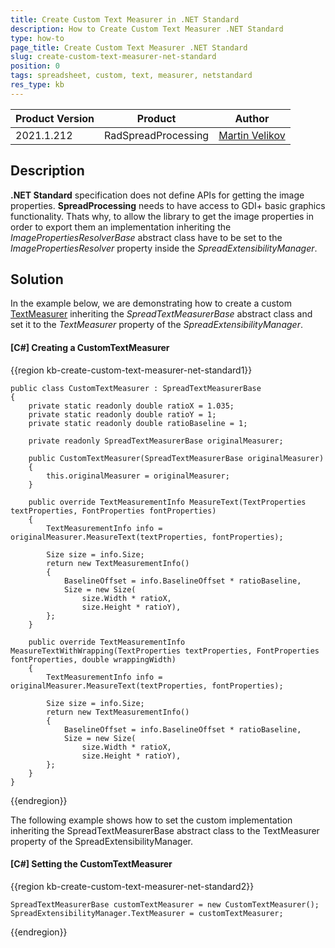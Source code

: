 ```yaml
---
title: Create Custom Text Measurer in .NET Standard
description: How to Create Custom Text Measurer .NET Standard
type: how-to
page_title: Create Custom Text Measurer .NET Standard
slug: create-custom-text-measurer-net-standard
position: 0
tags: spreadsheet, custom, text, measurer, netstandard
res_type: kb
---
```


<table>
<thead>
	<tr>
		<th>Product Version</th>
		<th>Product</th>
		<th>Author</th>
	</tr>
</thead>
<tbody>
	<tr>
		<td>2021.1.212</td>
		<td>RadSpreadProcessing</td>
		<td><a href="https://www.telerik.com/blogs/author/martin-velikov">Martin Velikov</a></td>
	</tr>
</tbody>
</table>

## Description

**.NET Standard** specification does not define APIs for getting the image properties. **SpreadProcessing** needs to have access to GDI+ basic graphics functionality. Thats why, to allow the library to get the image properties in order to export them an implementation inheriting the _ImagePropertiesResolverBase_ abstract class have to be set to the _ImagePropertiesResolver_ property inside the _SpreadExtensibilityManager_.

## Solution

In the example below, we are demonstrating how to create a custom [TextMeasurer](https://docs.telerik.com/devtools/document-processing/api/telerik.windows.documents.core.textmeasurer) inheriting the _SpreadTextMeasurerBase_ abstract class and set it to the _TextMeasurer_ property of the _SpreadExtensibilityManager_.

#### __[C#] Creating a CustomTextMeasurer__

{{region kb-create-custom-text-measurer-net-standard1}}

    public class CustomTextMeasurer : SpreadTextMeasurerBase
    {
        private static readonly double ratioX = 1.035;
        private static readonly double ratioY = 1;
        private static readonly double ratioBaseline = 1;

        private readonly SpreadTextMeasurerBase originalMeasurer;

        public CustomTextMeasurer(SpreadTextMeasurerBase originalMeasurer)
        {
            this.originalMeasurer = originalMeasurer;
        }

        public override TextMeasurementInfo MeasureText(TextProperties textProperties, FontProperties fontProperties)
        {
            TextMeasurementInfo info = originalMeasurer.MeasureText(textProperties, fontProperties);

            Size size = info.Size;
            return new TextMeasurementInfo()
            {
                BaselineOffset = info.BaselineOffset * ratioBaseline,
                Size = new Size(
                    size.Width * ratioX,
                    size.Height * ratioY),
            };
        }

        public override TextMeasurementInfo MeasureTextWithWrapping(TextProperties textProperties, FontProperties fontProperties, double wrappingWidth)
        {
            TextMeasurementInfo info = originalMeasurer.MeasureText(textProperties, fontProperties);

            Size size = info.Size;
            return new TextMeasurementInfo()
            {
                BaselineOffset = info.BaselineOffset * ratioBaseline,
                Size = new Size(
                    size.Width * ratioX,
                    size.Height * ratioY),
            };
        }
    }
{{endregion}}

The following example shows how to set the custom implementation inheriting the SpreadTextMeasurerBase abstract class to the TextMeasurer property of the SpreadExtensibilityManager.

#### __[C#] Setting the CustomTextMeasurer__

{{region kb-create-custom-text-measurer-net-standard2}}

    SpreadTextMeasurerBase customTextMeasurer = new CustomTextMeasurer(); 
    SpreadExtensibilityManager.TextMeasurer = customTextMeasurer; 
{{endregion}}
